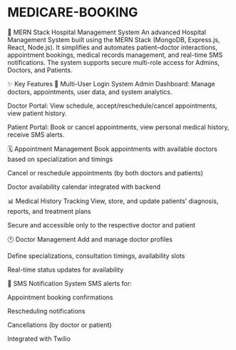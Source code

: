 # MEDICARE-BOOKING


🏥 MERN Stack Hospital Management System
An advanced Hospital Management System built using the MERN Stack (MongoDB, Express.js, React, Node.js). It simplifies and automates patient–doctor interactions, appointment bookings, medical records management, and real-time SMS notifications. The system supports secure multi-role access for Admins, Doctors, and Patients.

✨ Key Features
👥 Multi-User Login System
Admin Dashboard: Manage doctors, appointments, user data, and system analytics.

Doctor Portal: View schedule, accept/reschedule/cancel appointments, view patient history.

Patient Portal: Book or cancel appointments, view personal medical history, receive SMS alerts.

🗓️ Appointment Management
Book appointments with available doctors based on specialization and timings

Cancel or reschedule appointments (by both doctors and patients)

Doctor availability calendar integrated with backend

📊 Medical History Tracking
View, store, and update patients’ diagnosis, reports, and treatment plans

Secure and accessible only to the respective doctor and patient

🕐 Doctor Management
Add and manage doctor profiles

Define specializations, consultation timings, availability slots

Real-time status updates for availability

📩 SMS Notification System
SMS alerts for:

Appointment booking confirmations

Rescheduling notifications

Cancellations (by doctor or patient)

Integrated with Twilio

